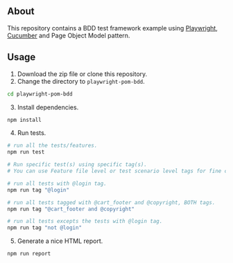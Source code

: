 ## About

This repository contains a BDD test framework example using [Playwright](https://playwright.dev), [Cucumber](https://www.npmjs.com/package/@cucumber/cucumber) and Page Object Model pattern.

## Usage

1. Download the zip file or clone this repository.
2. Change the directory to `playwright-pom-bdd`.

```sh
cd playwright-pom-bdd
```

3. Install dependencies.

```sh
npm install
```

4. Run tests.

```sh
# run all the tests/features.
npm run test

# Run specific test(s) using specific tag(s).
# You can use Feature file level or test scenario level tags for fine control over execution.

# run all tests with @login tag.
npm run tag "@login"

# run all tests tagged with @cart_footer and @copyright, BOTH tags.
npm run tag "@cart_footer and @copyright"

# run all tests excepts the tests with @login tag.
npm run tag "not @login"
```

5. Generate a nice HTML report.

```sh
npm run report
```
